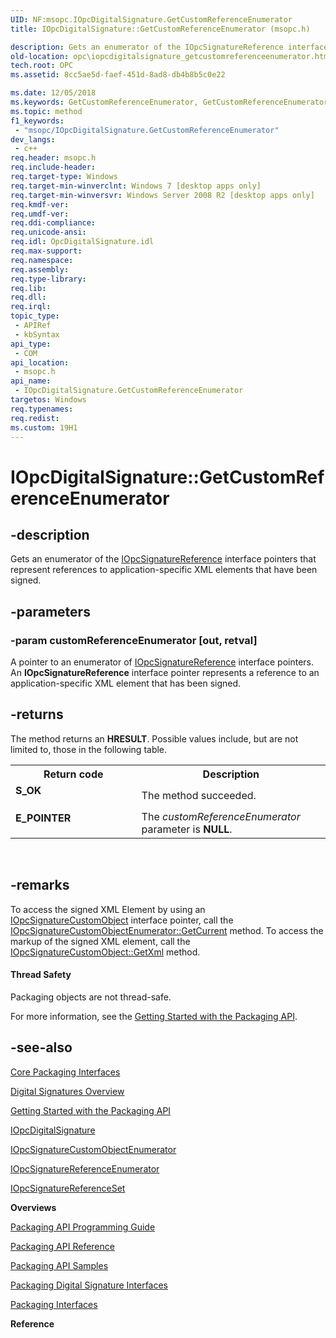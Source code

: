```yaml
---
UID: NF:msopc.IOpcDigitalSignature.GetCustomReferenceEnumerator
title: IOpcDigitalSignature::GetCustomReferenceEnumerator (msopc.h)

description: Gets an enumerator of the IOpcSignatureReference interface pointers that represent references to application-specific XML elements that have been signed.
old-location: opc\iopcdigitalsignature_getcustomreferenceenumerator.htm
tech.root: OPC
ms.assetid: 8cc5ae5d-faef-451d-8ad8-db4b8b5c0e22

ms.date: 12/05/2018
ms.keywords: GetCustomReferenceEnumerator, GetCustomReferenceEnumerator method [Open Packaging Conventions], GetCustomReferenceEnumerator method [Open Packaging Conventions],IOpcDigitalSignature interface, IOpcDigitalSignature interface [Open Packaging Conventions],GetCustomReferenceEnumerator method, IOpcDigitalSignature.GetCustomReferenceEnumerator, IOpcDigitalSignature::GetCustomReferenceEnumerator, msopc/IOpcDigitalSignature::GetCustomReferenceEnumerator, opc.iopcdigitalsignature_getcustomreferenceenumerator
ms.topic: method
f1_keywords: 
 - "msopc/IOpcDigitalSignature.GetCustomReferenceEnumerator"
dev_langs:
 - c++
req.header: msopc.h
req.include-header: 
req.target-type: Windows
req.target-min-winverclnt: Windows 7 [desktop apps only]
req.target-min-winversvr: Windows Server 2008 R2 [desktop apps only]
req.kmdf-ver: 
req.umdf-ver: 
req.ddi-compliance: 
req.unicode-ansi: 
req.idl: OpcDigitalSignature.idl
req.max-support: 
req.namespace: 
req.assembly: 
req.type-library: 
req.lib: 
req.dll: 
req.irql: 
topic_type:
 - APIRef
 - kbSyntax
api_type:
 - COM
api_location:
 - msopc.h
api_name:
 - IOpcDigitalSignature.GetCustomReferenceEnumerator
targetos: Windows
req.typenames: 
req.redist: 
ms.custom: 19H1
---
```


# IOpcDigitalSignature::GetCustomReferenceEnumerator


## -description


Gets an enumerator of the <a href="https://docs.microsoft.com/previous-versions/windows/desktop/api/msopc/nn-msopc-iopcsignaturereference">IOpcSignatureReference</a> interface pointers that represent references to application-specific XML elements that have been signed.


## -parameters




### -param customReferenceEnumerator [out, retval]

A pointer to an enumerator of <a href="https://docs.microsoft.com/previous-versions/windows/desktop/api/msopc/nn-msopc-iopcsignaturereference">IOpcSignatureReference</a> interface pointers.  An <b>IOpcSignatureReference</b> interface pointer represents a reference to an application-specific XML element that has been signed.


## -returns



The method returns an <b>HRESULT</b>. Possible values include, but are not limited to, those in the following table.

<table>
<tr>
<th>Return code</th>
<th>Description</th>
</tr>
<tr>
<td width="40%">
<dl>
<dt><b>S_OK</b></dt>
</dl>
</td>
<td width="60%">
The method succeeded.

</td>
</tr>
<tr>
<td width="40%">
<dl>
<dt><b>E_POINTER</b></dt>
</dl>
</td>
<td width="60%">
The <i>customReferenceEnumerator</i> parameter is <b>NULL</b>.

</td>
</tr>
</table>
 




## -remarks



To access the signed XML Element by using an <a href="https://docs.microsoft.com/previous-versions/windows/desktop/api/msopc/nn-msopc-iopcsignaturecustomobject">IOpcSignatureCustomObject</a> interface pointer, call the <a href="https://docs.microsoft.com/previous-versions/windows/desktop/api/msopc/nf-msopc-iopcsignaturecustomobjectenumerator-getcurrent">IOpcSignatureCustomObjectEnumerator::GetCurrent</a> method. To access the markup of the signed XML element, call the <a href="https://docs.microsoft.com/previous-versions/windows/desktop/api/msopc/nf-msopc-iopcsignaturecustomobject-getxml">IOpcSignatureCustomObject::GetXml</a> method.


#### Thread Safety

Packaging objects are not thread-safe.

For more information, see the <a href="https://docs.microsoft.com/previous-versions/windows/desktop/opc/packaging-api-overview">Getting Started with the Packaging API</a>.




## -see-also




<a href="https://docs.microsoft.com/previous-versions/windows/desktop/opc/core-packaging-interfaces">Core Packaging Interfaces</a>



<a href="https://docs.microsoft.com/previous-versions/windows/desktop/opc/digital-signatures-overview">Digital Signatures Overview</a>



<a href="https://docs.microsoft.com/previous-versions/windows/desktop/opc/packaging-api-overview">Getting Started with the Packaging API</a>



<a href="https://docs.microsoft.com/previous-versions/windows/desktop/api/msopc/nn-msopc-iopcdigitalsignature">IOpcDigitalSignature</a>



<a href="https://docs.microsoft.com/previous-versions/windows/desktop/api/msopc/nn-msopc-iopcsignaturecustomobjectenumerator">IOpcSignatureCustomObjectEnumerator</a>



<a href="https://docs.microsoft.com/previous-versions/windows/desktop/api/msopc/nn-msopc-iopcsignaturereferenceenumerator">IOpcSignatureReferenceEnumerator</a>



<a href="https://docs.microsoft.com/previous-versions/windows/desktop/api/msopc/nn-msopc-iopcsignaturereferenceset">IOpcSignatureReferenceSet</a>



<b>Overviews</b>



<a href="https://docs.microsoft.com/previous-versions/windows/desktop/opc/packaging-programming-guide">Packaging API Programming Guide</a>



<a href="https://docs.microsoft.com/previous-versions/windows/desktop/opc/packaging-programming-reference">Packaging API Reference</a>



<a href="https://docs.microsoft.com/previous-versions/windows/desktop/opc/packaging-programming-samples">Packaging API Samples</a>



<a href="https://docs.microsoft.com/previous-versions/windows/desktop/opc/packaging-digital-signature-interfaces">Packaging Digital Signature Interfaces</a>



<a href="https://docs.microsoft.com/previous-versions/windows/desktop/legacy/dd371635(v=vs.85)">Packaging Interfaces</a>



<b>Reference</b>
 

 

